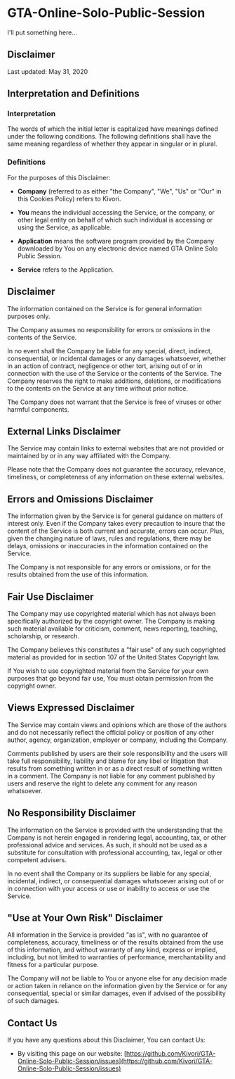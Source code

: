 # GTA-Online-Solo-Public-Session

I'll put something here...

## Disclaimer

Last updated: May 31, 2020

## Interpretation and Definitions

### Interpretation

The words of which the initial letter is capitalized have meanings defined under the following conditions. The following definitions shall have the same meaning regardless of whether they appear in singular or in plural.

### Definitions

For the purposes of this Disclaimer:

*   **Company** (referred to as either "the Company", "We", "Us" or "Our" in this Cookies Policy) refers to Kivori.

*   **You** means the individual accessing the Service, or the company, or other legal entity on behalf of which such individual is accessing or using the Service, as applicable.

*   **Application** means the software program provided by the Company downloaded by You on any electronic device named GTA Online Solo Public Session.

*   **Service** refers to the Application.

## Disclaimer

The information contained on the Service is for general information purposes only.

The Company assumes no responsibility for errors or omissions in the contents of the Service.

In no event shall the Company be liable for any special, direct, indirect, consequential, or incidental damages or any damages whatsoever, whether in an action of contract, negligence or other tort, arising out of or in connection with the use of the Service or the contents of the Service. The Company reserves the right to make additions, deletions, or modifications to the contents on the Service at any time without prior notice.

The Company does not warrant that the Service is free of viruses or other harmful components.

## External Links Disclaimer

The Service may contain links to external websites that are not provided or maintained by or in any way affiliated with the Company.

Please note that the Company does not guarantee the accuracy, relevance, timeliness, or completeness of any information on these external websites.

## Errors and Omissions Disclaimer

The information given by the Service is for general guidance on matters of interest only. Even if the Company takes every precaution to insure that the content of the Service is both current and accurate, errors can occur. Plus, given the changing nature of laws, rules and regulations, there may be delays, omissions or inaccuracies in the information contained on the Service.

The Company is not responsible for any errors or omissions, or for the results obtained from the use of this information.

## Fair Use Disclaimer

The Company may use copyrighted material which has not always been specifically authorized by the copyright owner. The Company is making such material available for criticism, comment, news reporting, teaching, scholarship, or research.

The Company believes this constitutes a "fair use" of any such copyrighted material as provided for in section 107 of the United States Copyright law.

If You wish to use copyrighted material from the Service for your own purposes that go beyond fair use, You must obtain permission from the copyright owner.

## Views Expressed Disclaimer

The Service may contain views and opinions which are those of the authors and do not necessarily reflect the official policy or position of any other author, agency, organization, employer or company, including the Company.

Comments published by users are their sole responsibility and the users will take full responsibility, liability and blame for any libel or litigation that results from something written in or as a direct result of something written in a comment. The Company is not liable for any comment published by users and reserve the right to delete any comment for any reason whatsoever.

## No Responsibility Disclaimer

The information on the Service is provided with the understanding that the Company is not herein engaged in rendering legal, accounting, tax, or other professional advice and services. As such, it should not be used as a substitute for consultation with professional accounting, tax, legal or other competent advisers.

In no event shall the Company or its suppliers be liable for any special, incidental, indirect, or consequential damages whatsoever arising out of or in connection with your access or use or inability to access or use the Service.

## "Use at Your Own Risk" Disclaimer

All information in the Service is provided "as is", with no guarantee of completeness, accuracy, timeliness or of the results obtained from the use of this information, and without warranty of any kind, express or implied, including, but not limited to warranties of performance, merchantability and fitness for a particular purpose.

The Company will not be liable to You or anyone else for any decision made or action taken in reliance on the information given by the Service or for any consequential, special or similar damages, even if advised of the possibility of such damages.

## Contact Us

If you have any questions about this Disclaimer, You can contact Us:

*   By visiting this page on our website: [https://github.com/Kivori/GTA-Online-Solo-Public-Session/issues](https://github.com/Kivori/GTA-Online-Solo-Public-Session/issues)
